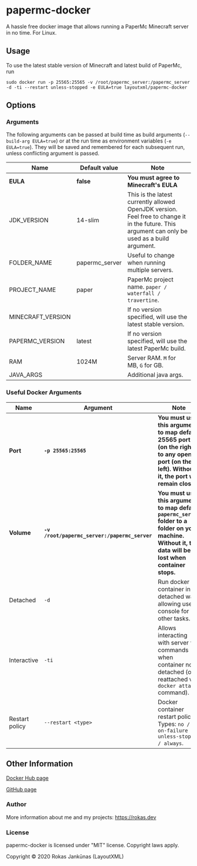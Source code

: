 # papermc-docker

A hassle free docker image that allows running a PaperMc Minecraft server in no time. For Linux.

## Usage

To use the latest stable version of Minecraft and latest build of PaperMc, run
```
sudo docker run -p 25565:25565 -v /root/papermc_server:/papermc_server -d -ti --restart unless-stopped -e EULA=true layoutxml/papermc-docker
```

## Options

### Arguments

The following arguments can be passed at build time as build arguments (``--build-arg EULA=true``) or at the run time as environment variables (``-e EULA=true``). They will be saved and remembered for each subsequent run, unless conflicting argument is passed.

Name|Default value|Note
-|-|-
**EULA**|**false**|**You must agree to Minecraft's EULA**
JDK_VERSION|14-slim|This is the latest currently allowed OpenJDK version. Feel free to change it in the future. This argument can only be used as a build argument.
FOLDER_NAME|papermc_server|Useful to change when running multiple servers.
PROJECT_NAME|paper|PaperMc project name. ``paper / waterfall / travertine``.
MINECRAFT_VERSION||If no version specified, will use the latest stable version.
PAPERMC_VERSION|latest|If no version specified, will use the latest PaperMc build.
RAM|1024M|Server RAM. `M` for MB, `G` for GB.
JAVA_ARGS||Additional java args.

### Useful Docker Arguments

Name|Argument|Note
-|-|-
**Port**|**``-p 25565:25565``**|**You must use this argument to map default 25565 port (on the right) to any open port (on the left). Without it, the port will remain closed.**
**Volume**|**``-v /root/papermc_server:/papermc_server``**|**You must use this argument to map default ``papermc_server`` folder to a folder on your machine. Without it, the data will be lost when container stops.**
Detached|``-d``|Run docker container in a detached way, allowing use of console for other tasks.
Interactive|``-ti``|Allows interacting with server via commands when container not detached (or reattached via `docker attach` command).
Restart policy|``--restart <type>``|Docker container restart policy. Types: ``no / on-failure / unless-stopped / always``.

## Other Information

[Docker Hub page](https://hub.docker.com/r/layoutxml/papermc-docker)

[GitHub page](https://github.com/LayoutXML/papermc-docker)

### Author

More information about me and my projects: https://rokas.dev

### License

papermc-docker is licensed under "MIT" license. Copyright laws apply.

Copyright © 2020 Rokas Jankūnas (LayoutXML)

